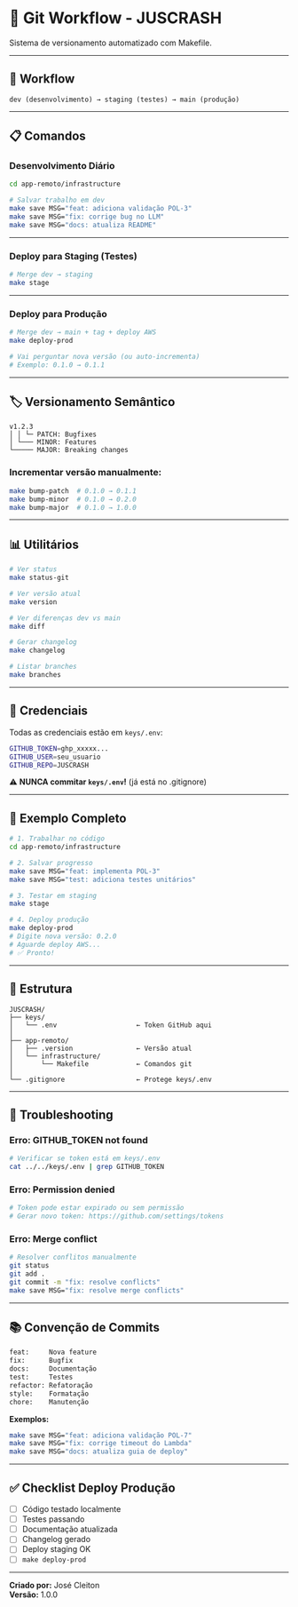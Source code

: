 # 🔄 Git Workflow - JUSCRASH

Sistema de versionamento automatizado com Makefile.

---

## 🎯 Workflow

```
dev (desenvolvimento) → staging (testes) → main (produção)
```

---

## 📋 Comandos

### **Desenvolvimento Diário**

```bash
cd app-remoto/infrastructure

# Salvar trabalho em dev
make save MSG="feat: adiciona validação POL-3"
make save MSG="fix: corrige bug no LLM"
make save MSG="docs: atualiza README"
```

---

### **Deploy para Staging (Testes)**

```bash
# Merge dev → staging
make stage
```

---

### **Deploy para Produção**

```bash
# Merge dev → main + tag + deploy AWS
make deploy-prod

# Vai perguntar nova versão (ou auto-incrementa)
# Exemplo: 0.1.0 → 0.1.1
```

---

## 🏷️ Versionamento Semântico

```
v1.2.3
│ │ └─ PATCH: Bugfixes
│ └─── MINOR: Features
└───── MAJOR: Breaking changes
```

### **Incrementar versão manualmente:**

```bash
make bump-patch  # 0.1.0 → 0.1.1
make bump-minor  # 0.1.0 → 0.2.0
make bump-major  # 0.1.0 → 1.0.0
```

---

## 📊 Utilitários

```bash
# Ver status
make status-git

# Ver versão atual
make version

# Ver diferenças dev vs main
make diff

# Gerar changelog
make changelog

# Listar branches
make branches
```

---

## 🔐 Credenciais

Todas as credenciais estão em `keys/.env`:

```bash
GITHUB_TOKEN=ghp_xxxxx...
GITHUB_USER=seu_usuario
GITHUB_REPO=JUSCRASH
```

⚠️ **NUNCA commitar `keys/.env`!** (já está no .gitignore)

---

## 🚀 Exemplo Completo

```bash
# 1. Trabalhar no código
cd app-remoto/infrastructure

# 2. Salvar progresso
make save MSG="feat: implementa POL-3"
make save MSG="test: adiciona testes unitários"

# 3. Testar em staging
make stage

# 4. Deploy produção
make deploy-prod
# Digite nova versão: 0.2.0
# Aguarde deploy AWS...
# ✅ Pronto!
```

---

## 📁 Estrutura

```
JUSCRASH/
├── keys/
│   └── .env                    ← Token GitHub aqui
│
├── app-remoto/
│   ├── .version                ← Versão atual
│   └── infrastructure/
│       └── Makefile            ← Comandos git
│
└── .gitignore                  ← Protege keys/.env
```

---

## 🐛 Troubleshooting

### **Erro: GITHUB_TOKEN not found**

```bash
# Verificar se token está em keys/.env
cat ../../keys/.env | grep GITHUB_TOKEN
```

### **Erro: Permission denied**

```bash
# Token pode estar expirado ou sem permissão
# Gerar novo token: https://github.com/settings/tokens
```

### **Erro: Merge conflict**

```bash
# Resolver conflitos manualmente
git status
git add .
git commit -m "fix: resolve conflicts"
make save MSG="fix: resolve merge conflicts"
```

---

## 📚 Convenção de Commits

```bash
feat:     Nova feature
fix:      Bugfix
docs:     Documentação
test:     Testes
refactor: Refatoração
style:    Formatação
chore:    Manutenção
```

**Exemplos:**
```bash
make save MSG="feat: adiciona validação POL-7"
make save MSG="fix: corrige timeout do Lambda"
make save MSG="docs: atualiza guia de deploy"
```

---

## ✅ Checklist Deploy Produção

- [ ] Código testado localmente
- [ ] Testes passando
- [ ] Documentação atualizada
- [ ] Changelog gerado
- [ ] Deploy staging OK
- [ ] `make deploy-prod`

---

**Criado por:** José Cleiton  
**Versão:** 1.0.0
